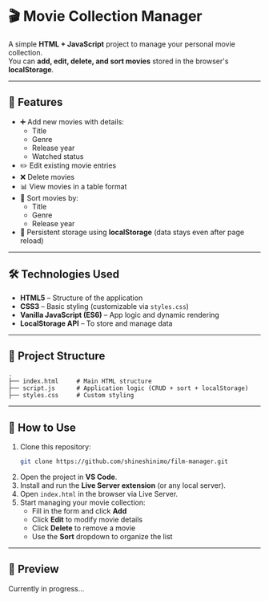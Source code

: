# 🎬 Movie Collection Manager

A simple **HTML + JavaScript** project to manage your personal movie collection.  
You can **add, edit, delete, and sort movies** stored in the browser's **localStorage**.

---

## 🚀 Features

- ➕ Add new movies with details:
  - Title
  - Genre
  - Release year
  - Watched status
- ✏️ Edit existing movie entries
- ❌ Delete movies
- 📊 View movies in a table format
- 🔄 Sort movies by:
  - Title
  - Genre
  - Release year
- 💾 Persistent storage using **localStorage** (data stays even after page reload)

---

## 🛠️ Technologies Used

- **HTML5** – Structure of the application  
- **CSS3** – Basic styling (customizable via `styles.css`)  
- **Vanilla JavaScript (ES6)** – App logic and dynamic rendering  
- **LocalStorage API** – To store and manage data  

---

## 📂 Project Structure

```
.
├── index.html     # Main HTML structure
├── script.js      # Application logic (CRUD + sort + localStorage)
├── styles.css     # Custom styling
```

---

## 📖 How to Use

1. Clone this repository:
   ```bash
   git clone https://github.com/shineshinimo/film-manager.git
   ```
2. Open the project in **VS Code**.  
3. Install and run the **Live Server extension** (or any local server).  
4. Open `index.html` in the browser via Live Server.  
5. Start managing your movie collection:
   - Fill in the form and click **Add**  
   - Click **Edit** to modify movie details  
   - Click **Delete** to remove a movie  
   - Use the **Sort** dropdown to organize the list  

---

## 📸 Preview

Currently in progress...
